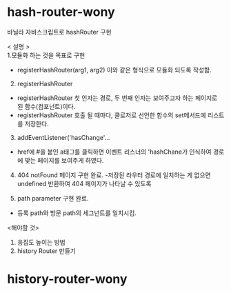 # hash-router-wony
바닐라 자바스크립트로 hashRouter 구현

< 설명 >
<br/>
1.모듈화 하는 것을 목표로 구현
- registerHashRouter(arg1, arg2) 이와 같은 형식으로 모듈화 되도록 작성함.

2. registerHashRouter
- registerHashRouter 첫 인자는 경로, 두 번째 인자는 보여주고자 하는 페이지로 된 함수(컴포넌트)이다. 
- registerHashRouter 호출 될 때마다, 클로저로 선언한 함수의 set메서드에 리스트를 저장한다.

3. addEventListener('hasChange'...
- href에 #을 붙인 a태그를 클릭하면 이벤트 리스너의 'hashChane가 인식하여 경로에 맞는 페이지를 보여주게 하였다.

4. 404 notFound 페이지 구현 완료.
-저장된 라우터 경로에 일치하는 게 없으면 undefined 반환하여 404 페이지가 나타날 수 있도록

5. path parameter 구현 완료.
- 등록 path와 방문 path의 세그넌트를 일치시킴.

<해야할 것>
<br/>
1. 응집도 높이는 방법
2. history Router 만들기
# history-router-wony
